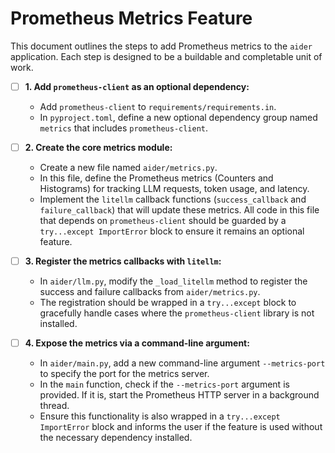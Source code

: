 # Prometheus Metrics Feature

This document outlines the steps to add Prometheus metrics to the `aider` application. Each step is designed to be a buildable and completable unit of work.

- [ ] **1. Add `prometheus-client` as an optional dependency:**
    - Add `prometheus-client` to `requirements/requirements.in`.
    - In `pyproject.toml`, define a new optional dependency group named `metrics` that includes `prometheus-client`.

- [ ] **2. Create the core metrics module:**
    - Create a new file named `aider/metrics.py`.
    - In this file, define the Prometheus metrics (Counters and Histograms) for tracking LLM requests, token usage, and latency.
    - Implement the `litellm` callback functions (`success_callback` and `failure_callback`) that will update these metrics. All code in this file that depends on `prometheus-client` should be guarded by a `try...except ImportError` block to ensure it remains an optional feature.

- [ ] **3. Register the metrics callbacks with `litellm`:**
    - In `aider/llm.py`, modify the `_load_litellm` method to register the success and failure callbacks from `aider/metrics.py`.
    - The registration should be wrapped in a `try...except` block to gracefully handle cases where the `prometheus-client` library is not installed.

- [ ] **4. Expose the metrics via a command-line argument:**
    - In `aider/main.py`, add a new command-line argument `--metrics-port` to specify the port for the metrics server.
    - In the `main` function, check if the `--metrics-port` argument is provided. If it is, start the Prometheus HTTP server in a background thread.
    - Ensure this functionality is also wrapped in a `try...except ImportError` block and informs the user if the feature is used without the necessary dependency installed.
